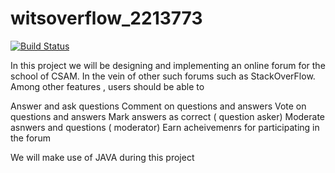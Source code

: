 # witsoverflow_2213773

[![Build Status](https://app.travis-ci.com/abelwen/witsoverflow_2213773.svg?branch=master)](https://travis-ci.org/azu/travis-badge)

In this project we will be designing and implementing an online forum for the school of CSAM. In the vein of other such forums such as StackOverFlow. Among other features , users should be able to 

Answer and ask questions
Comment on questions and answers
Vote on questions and answers
Mark answers as correct ( question asker)
Moderate asnwers and questions ( moderator)
Earn acheivemenrs for participating in the forum

We will make use of JAVA during this project
